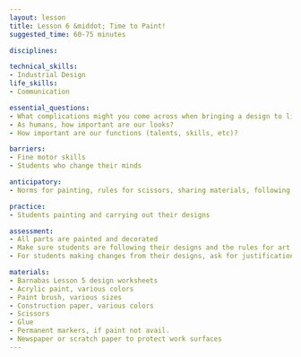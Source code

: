 ```yaml
---
layout: lesson
title: Lesson 6 &middot; Time to Paint!
suggested_time: 60-75 minutes

disciplines:

technical_skills:
- Industrial Design
life_skills:
- Communication

essential_questions:
- What complications might you come across when bringing a design to life?
- As humans, how important are our looks?  
- How important are our functions (talents, skills, etc)?  

barriers: 
- Fine motor skills  
- Students who change their minds  

anticipatory:
- Norms for painting, rules for scissors, sharing materials, following a design or changing designs as necessary

practice:
- Students painting and carrying out their designs

assessment:
- All parts are painted and decorated  
- Make sure students are following their designs and the rules for art space  
- For students making changes from their designs, ask for justification  

materials:
- Barnabas Lesson 5 design worksheets
- Acrylic paint, various colors
- Paint brush, various sizes
- Construction paper, various colors
- Scissors
- Glue
- Permanent markers, if paint not avail.
- Newspaper or scratch paper to protect work surfaces
---
```

